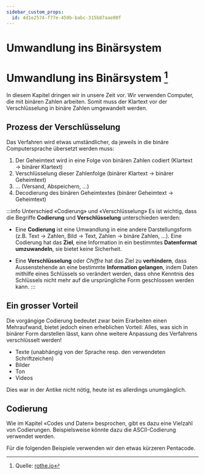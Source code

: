 ```yaml
---
sidebar_custom_props:
  id: 4d1e2574-f77e-450b-babc-315b87aae00f
---
```


# Umwandlung ins Binärsystem


# Umwandlung ins Binärsystem [^1]
In diesem Kapitel dringen wir in unsere Zeit vor. Wir verwenden Computer, die mit binären Zahlen arbeiten. Somit muss der Klartext vor der Verschlüsselung in binäre Zahlen umgewandelt werden.

## Prozess der Verschlüsselung
Das Verfahren wird etwas umständlicher, da jeweils in die binäre Computersprache übersetzt werden muss:
1. Der Geheimtext wird in eine Folge von binären Zahlen codiert (Klartext → binärer Klartext)
2. Verschlüsselung dieser Zahlenfolge (binärer Klartext → binärer Geheimtext)
3. ... (Versand, Abspeichern, ...)
4. Decodierung des binären Geheimtextes (binärer Geheimtext → Geheimtext)

:::info Unterschied «Codierung» und «Verschlüsselung»
Es ist wichtig, dass die Begriffe **Codierung** und **Verschlüsselung** unterschieden werden:

- Eine **Codierung** ist eine Umwandlung in eine andere Darstellungsform (z.B. Text → Zahlen, Bild → Text, Zahlen → binäre Zahlen, ...). Eine Codierung hat das **Ziel**, eine Information in ein bestimmtes **Datenformat umzuwandeln**, sie bietet keine Sicherheit.

- Eine **Verschlüsselung** oder *Chiffre* hat das Ziel zu **verhindern**, dass Aussenstehende an eine bestimmte **Information gelangen**, indem Daten mithilfe eines Schlüssels so verändert werden, dass ohne Kenntnis des Schlüssels nicht mehr auf die ursprüngliche Form geschlossen werden kann.
:::

## Ein grosser Vorteil
Die vorgängige Codierung bedeutet zwar beim Erarbeiten einen Mehraufwand, bietet jedoch einen erheblichen Vorteil: Alles, was sich in binärer Form darstellen lässt, kann ohne weitere Anpassung des Verfahrens verschlüsselt werden!

- Texte (unabhängig von der Sprache resp. den verwendeten Schriftzeichen)
- Bilder
- Ton
- Videos

Dies war in der Antike nicht nötig, heute ist es allerdings unumgänglich.

## Codierung
Wie im Kapitel «Codes und Daten» besprochen, gibt es dazu eine Vielzahl von Codierungen. Beispielsweise könnte dazu die ASCII-Codierung verwendet werden.

Für die folgenden Beispiele verwenden wir den etwas kürzeren Pentacode.

<Answer type="text" webKey="e1cd3339-5234-42b3-90cd-9e777d74a88e" placeholder="Notizen..." />

[^1]: Quelle: [rothe.io](https://rothe.io/?b=crypto&p=4464)

